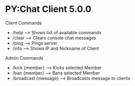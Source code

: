 # PY:Chat Client 5.0.0

Client Commands
- /help --> Shows list of available commands
- /clear --> Clears console chat messages
- /ping --> Pings server
- /info --> Shows IP and Nickname of Client

Admin Commands
- /kick {member} --> Kicks selected Member
- /ban {member} --> Bans selected Member 
- /broadcast {message} --> Broadcasts message to clients